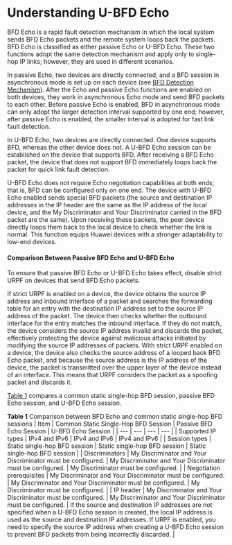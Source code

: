Understanding U-BFD Echo
========================

BFD Echo is a rapid fault detection mechanism in which the local system sends BFD Echo packets and the remote system loops back the packets. BFD Echo is classified as either passive Echo or U-BFD Echo. These two functions adopt the same detection mechanism and apply only to single-hop IP links; however, they are used in different scenarios.

In passive Echo, two devices are directly connected, and a BFD session in asynchronous mode is set up on each device (see [BFD Detection Mechanism](vrp_bfd_cfg_0003.html#EN-US_CONCEPT_0000001130622344__section_dc_vrp_bfd_feature_000601)). After the Echo and passive Echo functions are enabled on both devices, they work in asynchronous Echo mode and send BFD packets to each other. Before passive Echo is enabled, BFD in asynchronous mode can only adopt the larger detection interval supported by one end; however, after passive Echo is enabled, the smaller interval is adopted for fast link fault detection.

In U-BFD Echo, two devices are directly connected. One device supports BFD, whereas the other device does not. A U-BFD Echo session can be established on the device that supports BFD. After receiving a BFD Echo packet, the device that does not support BFD immediately loops back the packet for quick link fault detection.

U-BFD Echo does not require Echo negotiation capabilities at both ends; that is, BFD can be configured only on one end. The device with U-BFD Echo enabled sends special BFD packets (the source and destination IP addresses in the IP header are the same as the IP address of the local device, and the My Discriminator and Your Discriminator carried in the BFD packet are the same). Upon receiving these packets, the peer device directly loops them back to the local device to check whether the link is normal. This function equips Huawei devices with a stronger adaptability to low-end devices.

#### Comparison Between Passive BFD Echo and U-BFD Echo

To ensure that passive BFD Echo or U-BFD Echo takes effect, disable strict URPF on devices that send BFD Echo packets.

If strict URPF is enabled on a device, the device obtains the source IP address and inbound interface of a packet and searches the forwarding table for an entry with the destination IP address set to the source IP address of the packet. The device then checks whether the outbound interface for the entry matches the inbound interface. If they do not match, the device considers the source IP address invalid and discards the packet, effectively protecting the device against malicious attacks initiated by modifying the source IP addresses of packets. With strict URPF enabled on a device, the device also checks the source address of a looped back BFD Echo packet, and because the source address is the IP address of the device, the packet is transmitted over the upper layer of the device instead of an interface. This means that URPF considers the packet as a spoofing packet and discards it.

[Table 1](#EN-US_CONCEPT_0000001130622358__table2096851214326) compares a common static single-hop BFD session, passive BFD Echo session, and U-BFD Echo session.

**Table 1** Comparison between BFD Echo and common static single-hop BFD sessions
| Item | Common Static Single-Hop BFD Session | Passive BFD Echo Session | U-BFD Echo Session |
| --- | --- | --- | --- |
| Supported IP types | IPv4 and IPv6 | IPv4 and IPv6 | IPv4 and IPv6 |
| Session types | Static single-hop BFD session | Static single-hop BFD session | Static single-hop BFD session |
| Discriminators | My Discriminator and Your Discriminator must be configured. | My Discriminator and Your Discriminator must be configured. | My Discriminator must be configured. |
| Negotiation prerequisites | My Discriminator and Your Discriminator must be configured. | My Discriminator and Your Discriminator must be configured. | My Discriminator must be configured. |
| IP header | My Discriminator and Your Discriminator must be configured. | My Discriminator and Your Discriminator must be configured. | If the source and destination IP addresses are not specified when a U-BFD Echo session is created, the local IP address is used as the source and destination IP addresses.  If URPF is enabled, you need to specify the source IP address when creating a U-BFD Echo session to prevent BFD packets from being incorrectly discarded. |